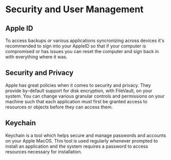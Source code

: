# Security and User Management

## Apple ID

To access backups or various applications syncronizing across devices it's recommended to sign into your AppleID so that if your computer is compromised or has issues you can reset the computer and sign back in with everything where it was.

## Security and Privacy

Apple has great policies when it comes to security and privacy. They provide by-default support for disk encryption, with FileVault, on your system. You can change various granular controls and permissions on your machine such that each application must first be granted access to resources or objects before they can access them.

## Keychain

Keychain is a tool which helps secure and manage passwords and accounts on your Apple MacOS. This tool is used regularly whenever prompted to install an application and the system requires a password to access resources necessary for installation.